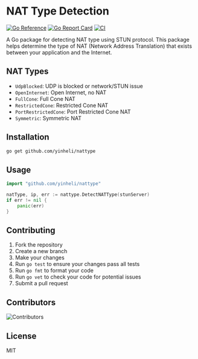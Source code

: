 # NAT Type Detection

[![Go Reference](https://pkg.go.dev/badge/github.com/yinheli/nattype.svg)](https://pkg.go.dev/github.com/yinheli/nattype)
[![Go Report Card](https://goreportcard.com/badge/github.com/yinheli/nattype)](https://goreportcard.com/report/github.com/yinheli/nattype)
[![CI](https://github.com/yinheli/nattype/actions/workflows/ci.yml/badge.svg)](https://github.com/yinheli/nattype/actions/workflows/ci.yml)

A Go package for detecting NAT type using STUN protocol. This package helps determine the type of NAT (Network Address Translation) that exists between your application and the Internet.

## NAT Types

- `UdpBlocked`: UDP is blocked or network/STUN issue
- `OpenInternet`: Open Internet, no NAT
- `FullCone`: Full Cone NAT
- `RestrictedCone`: Restricted Cone NAT
- `PortRestrictedCone`: Port Restricted Cone NAT
- `Symmetric`: Symmetric NAT

## Installation

```bash
go get github.com/yinheli/nattype
```


## Usage

```go
import "github.com/yinheli/nattype"

natType, ip, err := nattype.DetectNATType(stunServer)
if err != nil {
	panic(err)
}
```

## Contributing

1. Fork the repository
2. Create a new branch
3. Make your changes
4. Run `go test` to ensure your changes pass all tests
5. Run `go fmt` to format your code
6. Run `go vet` to check your code for potential issues
7. Submit a pull request

## Contributors

![Contributors](https://contrib.rocks/image?repo=yinheli/nattype)

## License

MIT
